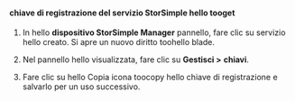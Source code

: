 #### <a name="tooget-hello-storsimple-service-registration-key"></a>chiave di registrazione del servizio StorSimple hello tooget

1.  In hello **dispositivo StorSimple Manager** pannello, fare clic su servizio hello creato. Si apre un nuovo diritto toohello blade.

2.  Nel pannello hello visualizzata, fare clic su **Gestisci &gt;**  **chiavi**.

3.  Fare clic su hello Copia icona toocopy hello chiave di registrazione e salvarlo per un uso successivo.
